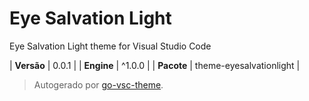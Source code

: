 # Eye Salvation Light

Eye Salvation Light theme for Visual Studio Code

| **Versão** | 0.0.1 |
| **Engine** | ^1.0.0 |
| **Pacote** | theme-eyesalvationlight |

> Autogerado por [go-vsc-theme](https://github.com/natalbu/go-vsc-theme).
